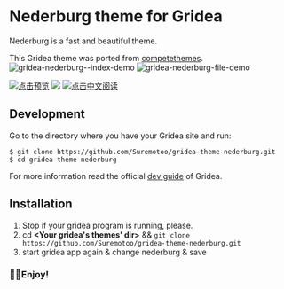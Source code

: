 # Nederburg theme for Gridea

Nederburg is a fast and beautiful theme.

This Gridea theme was ported from [competethemes](https://www.competethemes.com/tracks/).
![gridea-nederburg--index-demo](https://user-images.githubusercontent.com/26423989/56468065-aa16d200-6459-11e9-8b73-2f554809bded.png)
![gridea-nederburg-file-demo](https://user-images.githubusercontent.com/26423989/56468056-95d2d500-6459-11e9-931a-0fdefa2e2a0b.png)

[![点击预览](https://img.shields.io/badge/Preview-Gridea-red.svg)](https://www.suremotoo.site/)
<img src="https://img.shields.io/github/downloads/Suremotoo/gridea-nederburg-theme/total.svg?style=flat-square"/>
[![点击中文阅读](https://img.shields.io/badge/language-%E4%B8%AD%E6%96%87%E9%98%85%E8%AF%BB-ff69b4.svg)](https://github.com/Suremotoo/gridea-theme-nederburg/blob/master/README_zh.md)


## Development

Go to the directory where you have your Gridea site and run:
```shell
$ git clone https://github.com/Suremotoo/gridea-theme-nederburg.git
$ cd gridea-theme-nederburg
```
For more information read the official [dev guide](https://gridea.dev/docs/) of Gridea.

## Installation
1. Stop if your gridea program is running, please.
2. cd **<Your gridea's themes' dir>** && ``` git clone https://github.com/Suremotoo/gridea-theme-nederburg.git ```
3. start gridea app again & change nederburg & save

### 🥰🥰Enjoy!

